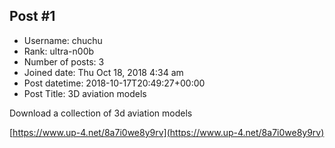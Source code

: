 ## Post #1
- Username: chuchu
- Rank: ultra-n00b
- Number of posts: 3
- Joined date: Thu Oct 18, 2018 4:34 am
- Post datetime: 2018-10-17T20:49:27+00:00
- Post Title: 3D aviation models

Download a collection of 3d aviation models

[https://www.up-4.net/8a7i0we8y9rv](https://www.up-4.net/8a7i0we8y9rv)
